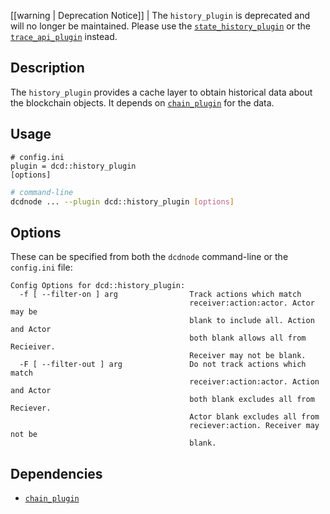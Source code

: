 [[warning | Deprecation Notice]]
| The `history_plugin` is deprecated and will no longer be maintained. Please use the [`state_history_plugin`](../state_history_plugin/index.md) or the [`trace_api_plugin`](../trace_api_plugin/index.md) instead.

## Description

The `history_plugin` provides a cache layer to obtain historical data about the blockchain objects. It depends on [`chain_plugin`](../chain_plugin/index.md) for the data.

## Usage

```console
# config.ini
plugin = dcd::history_plugin
[options]
```
```sh
# command-line
dcdnode ... --plugin dcd::history_plugin [options]
```

## Options

These can be specified from both the `dcdnode` command-line or the `config.ini` file:

```console
Config Options for dcd::history_plugin:
  -f [ --filter-on ] arg                Track actions which match 
                                        receiver:action:actor. Actor may be 
                                        blank to include all. Action and Actor 
                                        both blank allows all from Recieiver. 
                                        Receiver may not be blank.
  -F [ --filter-out ] arg               Do not track actions which match 
                                        receiver:action:actor. Action and Actor
                                        both blank excludes all from Reciever. 
                                        Actor blank excludes all from 
                                        reciever:action. Receiver may not be 
                                        blank.
```

## Dependencies

* [`chain_plugin`](../chain_plugin/index.md)
